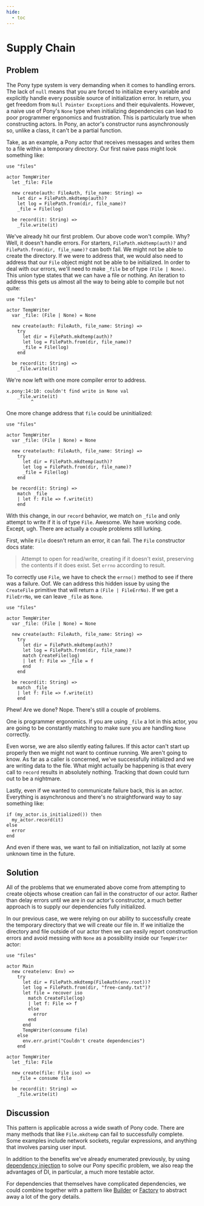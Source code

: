 ```yaml
---
hide:
  - toc
---
```


# Supply Chain

## Problem

The Pony type system is very demanding when it comes to handling errors. The lack of `null` means that you are forced to initialize every variable and explicitly handle every possible source of initialization error. In return, you get freedom from `Null Pointer Exceptions` and their equivalents. However, a naive use of Pony's `None` type when initializing dependencies can lead to poor programmer ergonomics and frustration. This is particularly true when constructing actors. In Pony, an actor's constructor runs asynchronously so, unlike a class, it can't be a partial function.

Take, as an example, a Pony actor that receives messages and writes them to a file within a temporary directory. Our first naive pass might look something like:

```pony
use "files"

actor TempWriter
  let _file: File

  new create(auth: FileAuth, file_name: String) =>
    let dir = FilePath.mkdtemp(auth)?
    let log = FilePath.from(dir, file_name)?
    _file = File(log)

  be record(it: String) =>
    _file.write(it)
```

We've already hit our first problem. Our above code won't compile. Why? Well, it doesn't handle errors. For starters, `FilePath.mkdtemp(auth)?` and `FilePath.from(dir, file_name)?` can both fail. We might not be able to create the directory. If we were to address that, we would also need to address that our `File` object might not be able to be initialized. In order to deal with our errors, we'll need to make `_file` be of type `(File | None)`. This union type states that we can have a file or nothing. An iteration to address this gets us almost all the way to being able to compile but not quite:

```pony
use "files"

actor TempWriter
  var _file: (File | None) = None

  new create(auth: FileAuth, file_name: String) =>
    try
      let dir = FilePath.mkdtemp(auth)?
      let log = FilePath.from(dir, file_name)?
      _file = File(log)
    end

  be record(it: String) =>
    _file.write(it)
```

We're now left with one more compiler error to address.

```text
x.pony:14:10: couldn't find write in None val
    _file.write(it)
         ^
```

One more change address that `file` could be uninitialized:

```pony
use "files"

actor TempWriter
  var _file: (File | None) = None

  new create(auth: FileAuth, file_name: String) =>
    try
      let dir = FilePath.mkdtemp(auth)?
      let log = FilePath.from(dir, file_name)?
      _file = File(log)
    end

  be record(it: String) =>
    match _file
    | let f: File => f.write(it)
    end
```

With this change, in our `record` behavior, we match on `_file` and only attempt to write if it is of type `File`. Awesome. We have working code. Except, ugh. There are actually a couple problems still lurking.

First, while `File` doesn't return an error, it can fail. The `File` constructor docs state:

> Attempt to open for read/write, creating if it doesn't exist, preserving the contents if it does exist.
> Set `errno` according to result.

To correctly use `File`, we have to check the `errno()` method to see if there was a failure. Oof. We can address this hidden issue by using the `CreateFile` primitive that will return a `(File | FileErrNo)`. If we get a `FileErrNo`, we can leave `_file` as `None`.

```pony
use "files"

actor TempWriter
  var _file: (File | None) = None

  new create(auth: FileAuth, file_name: String) =>
    try
      let dir = FilePath.mkdtemp(auth)?
      let log = FilePath.from(dir, file_name)?
      match CreateFile(log)
      | let f: File => _file = f
      end
    end

  be record(it: String) =>
    match _file
    | let f: File => f.write(it)
    end
```

Phew! Are we done? Nope. There's still a couple of problems.

One is programmer ergonomics. If you are using `_file` a lot in this actor, you are going to be constantly matching to make sure you are handling `None` correctly.

Even worse, we are also silently eating failures. If this actor can't start up properly then we might not want to continue running. We aren't going to know. As far as a caller is concerned, we've successfully initialized and we are writing data to the file. What might actually be happening is that every call to `record` results in absolutely nothing. Tracking that down could turn out to be a nightmare.

Lastly, even if we wanted to communicate failure back, this is an actor. Everything is asynchronous and there's no straightforward way to say something like:

```pony
if (my_actor.is_initialized()) then
  my_actor.record(it)
else
  error
end
```

And even if there was, we want to fail on initialization, not lazily at some unknown time in the future.

## Solution

All of the problems that we enumerated above come from attempting to create objects whose creation can fail in the constructor of our actor. Rather than delay errors until we are in our actor's constructor, a much better approach is to supply our dependencies fully initialized.

In our previous case, we were relying on our ability to successfully create the temporary directory that we will create our file in. If we initialize the directory and file outside of our actor then we can easily report construction errors and avoid messing with `None` as a possibility inside our `TempWriter` actor:

```pony
use "files"

actor Main
  new create(env: Env) =>
    try
      let dir = FilePath.mkdtemp(FileAuth(env.root))?
      let log = FilePath.from(dir, "free-candy.txt")?
      let file = recover iso
        match CreateFile(log)
        | let f: File => f
        else
          error
        end
      end
      TempWriter(consume file)
    else
      env.err.print("Couldn't create dependencies")
    end

actor TempWriter
  let _file: File

  new create(file: File iso) =>
    _file = consume file

  be record(it: String) =>
    _file.write(it)
```

## Discussion

This pattern is applicable across a wide swath of Pony code. There are many methods that like `File.mkdtemp` can fail to successfully complete. Some examples include network sockets, regular expressions, and anything that involves parsing user input.

In addition to the benefits we've already enumerated previously, by using [dependency injection](https://en.wikipedia.org/wiki/Dependency_injection) to solve our Pony specific problem, we also reap the advantages of DI, in particular, a much more testable actor.

For dependencies that themselves have complicated dependencies, we could combine together with a pattern like [Builder](https://en.wikipedia.org/wiki/Builder_pattern) or [Factory](https://en.wikipedia.org/wiki/Factory_%28object-oriented_programming%29) to abstract away a lot of the gory details.
